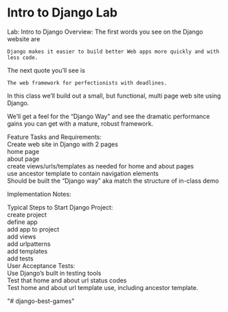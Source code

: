 # Intro to Django Lab

Lab: Intro to Django
Overview: 
The first words you see on the Django website are  
```
Django makes it easier to build better Web apps more quickly and with less code.
```

The next quote you’ll see is
```
The web framework for perfectionists with deadlines.
```

In this class we’ll build out a small, but functional, multi page web site using Django.

We’ll get a feel for the “Django Way” and see the dramatic performance gains you can get with a mature, robust framework.

Feature Tasks and Requirements:  
Create web site in Django with 2 pages  
home page  
about page  
create views/urls/templates as needed for home and about pages  
use ancestor template to contain navigation elements  
Should be built the “Django way” aka match the structure of in-class demo  

Implementation Notes:  

Typical Steps to Start Django Project:  
create project  
define app  
add app to project  
add views  
add urlpatterns  
add templates  
add tests  
User Acceptance Tests:  
Use Django’s built in testing tools  
Test that home and about url status codes  
Test home and about url template use, including ancestor template.  


"# django-best-games" 
